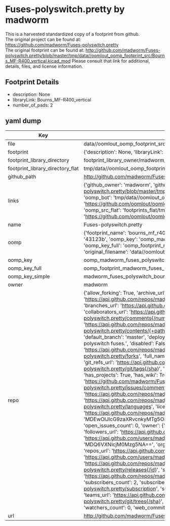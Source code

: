 # Fuses-polyswitch.pretty by madworm  
This is a harvested standardized copy of a footprint from github.  
The original project can be found at:  
https://github.com/madworm/Fuses-polyswitch.pretty  
The original footprint can be found at:
http://github.com/madworm/Fuses-polyswitch.pretty/blob/master/tmp/data//oomlout_oomp_footprint_src/Bourns_MF-R400_vertical.kicad_mod
Please consult that link for additional, details, files, and license information.  
## Footprint Details
* description: None  
* libraryLink: Bourns_MF-R400_vertical  
* number_of_pads: 2  
## yaml dump  
| Key | Value |  
| --- | --- |  
| file | data//oomlout_oomp_footprint_src/Fuses-polyswitch.pretty/Bourns_MF-R400_vertical.kicad_mod |  
| footprint | {'description': None, 'libraryLink': 'Bourns_MF-R400_vertical', 'number_of_pads': 2} |  
| footprint_library_directory | footprint_library_owner/madworm_Fuses-polyswitch.pretty |  
| footprint_library_directory_flat | tmp/data//oomlout_oomp_footprint_src/footprints_flat/madworm_fuses_polyswitch_bourns_mf_r400_vertical/working |  
| github_path | http://github.com/madworm/Fuses-polyswitch.pretty/blob/master/tmp/data//oomlout_oomp_footprint_src/Bourns_MF-R400_vertical.kicad_mod |  
| links | {'github_owner': 'madworm', 'github_repo_name': 'Fuses-polyswitch.pretty', 'github_src': 'http://github.com/madworm/Fuses-polyswitch.pretty/blob/master/tmp/data//oomlout_oomp_footprint_src/Bourns_MF-R400_vertical.kicad_mod', 'github_src_repo': 'https://github.com/madworm/Fuses-polyswitch.pretty', 'oomp_bot': 'tmp/data//oomlout_oomp_footprint_src/footprints/madworm_fuses_polyswitch_bourns_mf_r400_vertical/working', 'oomp_bot_github': 'https://github.com/oomlout/oomlout_oomp_footprint_bot/tree/main/tmp/data//oomlout_oomp_footprint_src/footprints/madworm_fuses_polyswitch_bourns_mf_r400_vertical/working', 'oomp_src_flat': 'footprints_flat/tmp/data//oomlout_oomp_footprint_src/footprints_flat/madworm_fuses_polyswitch_bourns_mf_r400_vertical/working', 'oomp_src_flat_github': 'https://github.com/oomlout/oomlout_oomp_footprint_src/tree/main/tmp/data//oomlout_oomp_footprint_src/footprints_flat/madworm_fuses_polyswitch_bourns_mf_r400_vertical/working'} |  
| name | Fuses-polyswitch.pretty |  
| oomp | {'footprint_name': 'bourns_mf_r400_vertical', 'library_name': 'fuses_polyswitch', 'md5': '43123b0a01756f950a1b50b1b1231812', 'md5_10': '43123b0a01', 'md5_5': '43123', 'md5_6': '43123b', 'oomp_key': 'oomp_madworm_fuses_polyswitch_bourns_mf_r400_vertical', 'oomp_key_extra': 'oomp_footprint_madworm_fuses_polyswitch_bourns_mf_r400_vertical', 'oomp_key_full': 'oomp_footprint_madworm_fuses_polyswitch_bourns_mf_r400_vertical_43123b', 'oomp_key_simple': 'madworm_fuses_polyswitch_bourns_mf_r400_vertical', 'original_filename': 'data//oomlout_oomp_footprint_src/Fuses-polyswitch.pretty/Bourns_MF-R400_vertical.kicad_mod', 'owner_name': 'madworm'} |  
| oomp_key | oomp_madworm_fuses_polyswitch_bourns_mf_r400_vertical |  
| oomp_key_full | oomp_footprint_madworm_fuses_polyswitch_bourns_mf_r400_vertical |  
| oomp_key_simple | madworm_fuses_polyswitch_bourns_mf_r400_vertical |  
| owner | madworm |  
| repo | {'allow_forking': True, 'archive_url': 'https://api.github.com/repos/madworm/Fuses-polyswitch.pretty/{archive_format}{/ref}', 'archived': False, 'assignees_url': 'https://api.github.com/repos/madworm/Fuses-polyswitch.pretty/assignees{/user}', 'blobs_url': 'https://api.github.com/repos/madworm/Fuses-polyswitch.pretty/git/blobs{/sha}', 'branches_url': 'https://api.github.com/repos/madworm/Fuses-polyswitch.pretty/branches{/branch}', 'clone_url': 'https://github.com/madworm/Fuses-polyswitch.pretty.git', 'collaborators_url': 'https://api.github.com/repos/madworm/Fuses-polyswitch.pretty/collaborators{/collaborator}', 'comments_url': 'https://api.github.com/repos/madworm/Fuses-polyswitch.pretty/comments{/number}', 'commits_url': 'https://api.github.com/repos/madworm/Fuses-polyswitch.pretty/commits{/sha}', 'compare_url': 'https://api.github.com/repos/madworm/Fuses-polyswitch.pretty/compare/{base}...{head}', 'contents_url': 'https://api.github.com/repos/madworm/Fuses-polyswitch.pretty/contents/{+path}', 'contributors_url': 'https://api.github.com/repos/madworm/Fuses-polyswitch.pretty/contributors', 'created_at': '2014-07-16T11:43:49Z', 'default_branch': 'master', 'deployments_url': 'https://api.github.com/repos/madworm/Fuses-polyswitch.pretty/deployments', 'description': 'LAYOUT FILES: KiCad footprints for various polyswitch fuses.', 'disabled': False, 'downloads_url': 'https://api.github.com/repos/madworm/Fuses-polyswitch.pretty/downloads', 'events_url': 'https://api.github.com/repos/madworm/Fuses-polyswitch.pretty/events', 'fork': False, 'forks': 0, 'forks_count': 0, 'forks_url': 'https://api.github.com/repos/madworm/Fuses-polyswitch.pretty/forks', 'full_name': 'madworm/Fuses-polyswitch.pretty', 'git_commits_url': 'https://api.github.com/repos/madworm/Fuses-polyswitch.pretty/git/commits{/sha}', 'git_refs_url': 'https://api.github.com/repos/madworm/Fuses-polyswitch.pretty/git/refs{/sha}', 'git_tags_url': 'https://api.github.com/repos/madworm/Fuses-polyswitch.pretty/git/tags{/sha}', 'git_url': 'git://github.com/madworm/Fuses-polyswitch.pretty.git', 'has_discussions': False, 'has_downloads': True, 'has_issues': True, 'has_pages': False, 'has_projects': True, 'has_wiki': True, 'homepage': None, 'hooks_url': 'https://api.github.com/repos/madworm/Fuses-polyswitch.pretty/hooks', 'html_url': 'https://github.com/madworm/Fuses-polyswitch.pretty', 'id': 21898494, 'is_template': False, 'issue_comment_url': 'https://api.github.com/repos/madworm/Fuses-polyswitch.pretty/issues/comments{/number}', 'issue_events_url': 'https://api.github.com/repos/madworm/Fuses-polyswitch.pretty/issues/events{/number}', 'issues_url': 'https://api.github.com/repos/madworm/Fuses-polyswitch.pretty/issues{/number}', 'keys_url': 'https://api.github.com/repos/madworm/Fuses-polyswitch.pretty/keys{/key_id}', 'labels_url': 'https://api.github.com/repos/madworm/Fuses-polyswitch.pretty/labels{/name}', 'language': 'Shell', 'languages_url': 'https://api.github.com/repos/madworm/Fuses-polyswitch.pretty/languages', 'license': None, 'merges_url': 'https://api.github.com/repos/madworm/Fuses-polyswitch.pretty/merges', 'milestones_url': 'https://api.github.com/repos/madworm/Fuses-polyswitch.pretty/milestones{/number}', 'mirror_url': None, 'name': 'Fuses-polyswitch.pretty', 'network_count': 0, 'node_id': 'MDEwOlJlcG9zaXRvcnkyMTg5ODQ5NA==', 'notifications_url': 'https://api.github.com/repos/madworm/Fuses-polyswitch.pretty/notifications{?since,all,participating}', 'open_issues': 0, 'open_issues_count': 0, 'owner': {'avatar_url': 'https://avatars.githubusercontent.com/u/343894?v=4', 'events_url': 'https://api.github.com/users/madworm/events{/privacy}', 'followers_url': 'https://api.github.com/users/madworm/followers', 'following_url': 'https://api.github.com/users/madworm/following{/other_user}', 'gists_url': 'https://api.github.com/users/madworm/gists{/gist_id}', 'gravatar_id': '', 'html_url': 'https://github.com/madworm', 'id': 343894, 'login': 'madworm', 'node_id': 'MDQ6VXNlcjM0Mzg5NA==', 'organizations_url': 'https://api.github.com/users/madworm/orgs', 'received_events_url': 'https://api.github.com/users/madworm/received_events', 'repos_url': 'https://api.github.com/users/madworm/repos', 'site_admin': False, 'starred_url': 'https://api.github.com/users/madworm/starred{/owner}{/repo}', 'subscriptions_url': 'https://api.github.com/users/madworm/subscriptions', 'type': 'User', 'url': 'https://api.github.com/users/madworm'}, 'private': False, 'pulls_url': 'https://api.github.com/repos/madworm/Fuses-polyswitch.pretty/pulls{/number}', 'pushed_at': '2014-07-16T11:43:56Z', 'releases_url': 'https://api.github.com/repos/madworm/Fuses-polyswitch.pretty/releases{/id}', 'size': 108, 'ssh_url': 'git@github.com:madworm/Fuses-polyswitch.pretty.git', 'stargazers_count': 0, 'stargazers_url': 'https://api.github.com/repos/madworm/Fuses-polyswitch.pretty/stargazers', 'statuses_url': 'https://api.github.com/repos/madworm/Fuses-polyswitch.pretty/statuses/{sha}', 'subscribers_count': 2, 'subscribers_url': 'https://api.github.com/repos/madworm/Fuses-polyswitch.pretty/subscribers', 'subscription_url': 'https://api.github.com/repos/madworm/Fuses-polyswitch.pretty/subscription', 'svn_url': 'https://github.com/madworm/Fuses-polyswitch.pretty', 'tags_url': 'https://api.github.com/repos/madworm/Fuses-polyswitch.pretty/tags', 'teams_url': 'https://api.github.com/repos/madworm/Fuses-polyswitch.pretty/teams', 'temp_clone_token': None, 'topics': [], 'trees_url': 'https://api.github.com/repos/madworm/Fuses-polyswitch.pretty/git/trees{/sha}', 'updated_at': '2023-07-25T13:52:31Z', 'url': 'https://api.github.com/repos/madworm/Fuses-polyswitch.pretty', 'visibility': 'public', 'watchers': 0, 'watchers_count': 0, 'web_commit_signoff_required': False} |  
| url | http://github.com/madworm/Fuses-polyswitch.pretty |  

